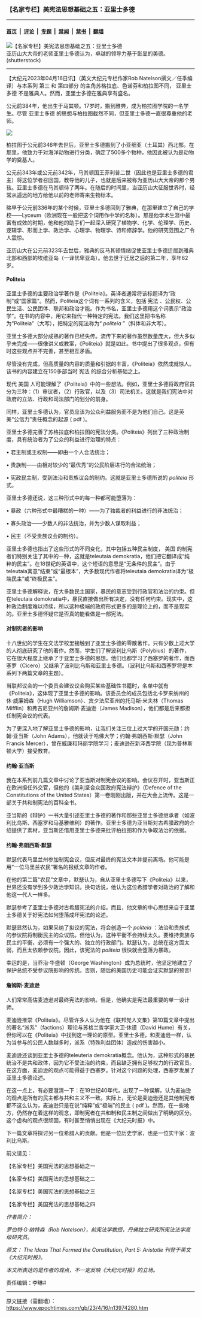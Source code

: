 ### 【名家专栏】美宪法思想基础之五：亚里士多德

---

#### [首页](../../../..?n13974280) &nbsp;|&nbsp; [评论](../../../../../epoch-comment?n13974280) &nbsp;|&nbsp; [专题](../../../../../epoch-special?n13974280) &nbsp;|&nbsp; [禁闻](../../../../../epoch-news?n13974280) &nbsp;|&nbsp; [禁书](../../../../../books?n13974280) &nbsp;|&nbsp; [翻墙](https://github.com/gfw-breaker/nogfw/blob/master/README.md?n13974280)


<div><img alt="【名家专栏】美宪法思想基础之五：亚里士多德" class="attachment-djy_600_400 size-djy_600_400 wp-post-image" src="https://i.epochtimes.com/assets/uploads/2023/04/id13974283-alexander_aristotle-700x420-600x400.png"/>
<div class="caption">
 亚历山大大帝的老师亚里士多德认为，卓越的领导力基于彰显的美德。(shutterstock)
</div></div><hr/><div class="post_content" id="artbody" itemprop="articleBody">
 <!-- article content begin -->
 <p>
  【大纪元2023年04月16日讯】（英文大纪元专栏作家Rob Natelson撰文／任季编译）与本系列
  <ok href="https://www.epochtimes.com/gb/22/11/18/n13868641.htm">
   第三
  </ok>
  和
  <ok href="https://www.epochtimes.com/gb/22/11/21/n13870261.htm">
   第四部分
  </ok>
  的主角苏格拉底、色诺芬和柏拉图不同，
  <ok href="https://www.epochtimes.com/gb/tag/%E4%BA%9A%E9%87%8C%E5%A3%AB%E5%A4%9A%E5%BE%B7.html">
   亚里士多德
  </ok>
  不是雅典人。然而，亚里士多德在雅典享有盛名。
 </p>
 <p>
  公元前384年，他出生于马其顿。17岁时，搬到雅典，成为柏拉图学院的一名学生。尽管
  <ok href="https://www.epochtimes.com/gb/tag/%E4%BA%9A%E9%87%8C%E5%A3%AB%E5%A4%9A%E5%BE%B7.html">
   亚里士多德
  </ok>
  的思想与柏拉图截然不同，但亚里士多德一直很尊重他的老师。
 </p>
 <p>
  <img class="aligncenter" src="https://img.theepochtimes.com/assets/uploads/2022/11/21/Education-Timeline-Updated-1-600x1500.png"/>
 </p>
 <p>
  柏拉图于公元前346年去世后，亚里士多德搬到了小亚细亚（土耳其）西北部。在那里，他致力于对海洋动物进行分类，确定了500多个物种，他因此被认为是动物学的奠基人。
 </p>
 <p>
  公元前343年或公元前342年，马其顿国王菲利普二世（因此也是亚里士多德的君主）将这位学者召回国，教导他的儿子，也就是后来被称为亚历山大大帝的那个男孩。亚里士多德在马其顿待了两年。在随后的时间里，当亚历山大征服世界时，经常从遥远的地方给他以前的老师寄来生物标本。
 </p>
 <p>
  略早于公元前336年的某个时候，亚里士多德回到了雅典，在那里建立了自己的学校——Lyceum（欧洲现在一般把这个词用作中学的名称）。那是他学术生涯中最富有成效的时期，他和他的助手们一起深入研究了植物学、化学、伦理学、历史、逻辑学、形而上学、政治学、心理学、物理学、诗和修辞学。他的研究范围之广令人震惊。
 </p>
 <p>
  亚历山大在公元前323年去世后，雅典的反马其顿情绪促使亚里士多德迁居到雅典北部和西部的埃维亚岛（一译优卑亚岛）。他去世于迁居之后的第二年，享年62岁。
 </p>
 <h4>
  Politeia
 </h4>
 <p>
  亚里士多德的主要政治学著作是《Politeia》。英译者通常将该标题译为“政制”或“国家篇”。然而，Politeia这个词有一系列的含义，包括
  <ok href="https://www.epochtimes.com/gb/tag/%E5%AE%AA%E6%B3%95.html">
   宪法
  </ok>
  、公民权、公民生活、公民团体、联邦和政治才能。作为书名，亚里士多德用这个词表示“政治学”。在书的内容中，用它来指代一种特定的宪法。我们这里把书名称为“Politeia”（大写），把特定的宪法称为“
  <em>
   politeia
  </em>
  ”（斜体和非大写）。
 </p>
 <p>
  亚里士多德大部分成熟的著作已经失传。流传下来的著作虽然数量庞大，但大多似乎未完成——很像讲义或教案，《Politeia》就是如此。书中提出了很多观点，但有时这些观点并不完善，甚至相互矛盾。
 </p>
 <p>
  尽管没有完成，但高质量的内容的质量和引据的丰富，《Politeia》依然成就惊人。该书的内容建立在150多部当时
  <ok href="https://www.epochtimes.com/gb/tag/%E5%AE%AA%E6%B3%95.html">
   宪法
  </ok>
  的综合分析基础之上。
 </p>
 <p>
  现代
  <ok href="https://www.epochtimes.com/gb/tag/%E7%BE%8E%E5%9B%BD.html">
   美国
  </ok>
  人可能理解了《Politeia》中的一些想法。例如，亚里士多德将政府官员分为三种：（1）审议者，（2）行政官，以及（3）司法机关。这就是我们宪法中对政府的立法、行政和司法部门的划分的前身。
 </p>
 <p>
  同样，亚里士多德认为，官员应该为公众利益服务而不是为他们自己。这是英美“公信力”责任概念的起源 (
  <ok href="https://i2i.org/wp-content/uploads/The-Constitution-and-the-Public-Trust.pdf" rel="noopener noreferrer" target="_blank">
   pdf
  </ok>
  )。
 </p>
 <p>
  亚里士多德完善了苏格拉底和柏拉图的宪法分类。《Politeia》列出了三种政治制度，具有统治者为了公众的利益进行治理的特点：
 </p>
 <p>
  • 君主制或王权制——即由一个人合法统治；
 </p>
 <p>
  • 贵族制——由相对较少的“最优秀”的公民阶层进行的合法统治；
 </p>
 <p>
  • 宪政民主制，受到法治和贵族议会的制约。这就是亚里士多德所说的
  <em>
   politeia
  </em>
  形式。
 </p>
 <p>
  亚里士多德还说，这三种形式中的每一种都可能堕落为：
 </p>
 <p>
  • 暴政（六种形式中最糟糕的一种）——为了独裁者的利益进行的非法统治；
 </p>
 <p>
  • 寡头政治——少数人的非法统治，并为少数人谋取利益；
 </p>
 <p>
  • 民主（不受贵族议会的制约）。
 </p>
 <p>
  亚里士多德也指出了这些形式的不同变化，其中包括五种民主制度，
  <ok href="https://www.epochtimes.com/gb/tag/%E7%BE%8E%E5%9B%BD.html">
   美国
  </ok>
  的制宪者们特别关注了其中的一种，这就是teleutaia demokratia，他们把它翻译成“纯粹的民主”。在18世纪的英语中，这个短语的意思是“无条件的民主”。由于teleutaia寓意“结束”或“最根本”，大多数现代作者将teleutaia demokratia译为“极端民主”或“终极民主”。
 </p>
 <p>
  亚里士多德解释说，在大多数民主国家，暴民的意志受到行政官和法治的约束。但在teleutaia demokratia中，暴民直接做出所有决定，没有任何约束。现实中，这种政治制度难以持续，所以这种极端的政府形式更多的是理论上的，而不是现实的。亚里士多德怀疑它是否真的能看做是一部宪法。
 </p>
 <h4>
  对制宪者的影响
 </h4>
 <p>
  十八世纪的学生在文法学校里接触到了亚里士多德的零散著作。只有少数上过大学的人彻底研究了他的著作。然而，学生们了解波利比乌斯（Polybius）的著作，它在很大程度上继承了于亚里士多德的思想。他们也都学习了西塞罗的著作，而西塞罗（Cicero）又继承了波利比乌斯和亚里士多德。（波利比乌斯和西塞罗将是本系列下两篇文章的主题）。
 </p>
 <p>
  当联邦议会的一个委员会建议议会购买某些基础性书籍时，名单中就有《Politeia》，这体现了亚里士多德的影响。该委员会的成员包括北卡罗来纳州的休‧威廉姆森（Hugh Williamson）、宾夕法尼亚州的托马斯‧米夫林（Thomas Mifflin）和弗吉尼亚州的詹姆斯‧麦迪逊（James Madison），他们都是后来都担任制宪会议的代表。
 </p>
 <p>
  为了更深入地了解亚里士多德的影响，让我们关注三位上过大学的开国元勋：约翰‧亚当斯（John Adams），他就读于哈佛大学；约翰‧弗朗西斯‧默瑟（John Francis Mercer），曾在威廉和玛丽学院学习；麦迪逊在新泽西学院（现为普林斯顿大学）接受教育。
 </p>
 <h4>
  约翰‧亚当斯
 </h4>
 <p>
  我在本系列前几篇文章中讨论了亚当斯对制宪会议的影响。会议召开时，亚当斯正在欧洲担任外交官，但他的《美利坚合众国政府宪法辩护》（Defence of the Constitutions of the United States）第一卷刚刚出版，并在大会上流传。这是一部关于共和制宪法的百科全书。
 </p>
 <p>
  亚当斯的《辩护》一书大量引述亚里士多德的著作和那些亚里士多德继承者（如波利比乌斯、西塞罗和马基雅维利）的著作。亚里士多德为亚当斯对古希腊政府的介绍提供了素材，亚当斯还借用亚里士多德来批评柏拉图和作为争取法治的依据。
 </p>
 <h4>
  约翰‧弗朗西斯‧默瑟
 </h4>
 <p>
  默瑟代表马里兰州参加制宪会议，但反对最终的宪法文本并提前离场。他可能是用“一位马里兰农民”署名的报纸文章的作者。
 </p>
 <p>
  在他的第二篇“农民”文章中，默瑟认为，自从亚里士多德写下《Politeia》以来，世界还没有学到多少政治学知识。换句话说，他认为这位希腊学者对政治的了解和他这一代人一样多。
 </p>
 <p>
  默瑟参考了亚里士多德对古希腊宪法的介绍。而且，他文章的中心思想来自于亚里士多德关于好宪法如何堕落成坏宪法的论述。
 </p>
 <p>
  默瑟显然认为，如果采纳了拟议的宪法，将会创造一个
  <em>
   politeia
  </em>
  ：法治和贵族式的参议院将制衡民主的众议院。但他认为，这种平衡不会持续太久。要维持贵族与民主的平衡，必须有一个强大的、独立的行政部门。默瑟认为，总统在这方面太弱，而且太依赖参议院。因此，该宪法的
  <em>
   politeia
  </em>
  很快就会堕落为暴政。
 </p>
 <p>
  幸运的是，当乔治‧华盛顿（George Washington）成为总统时，他坚定地建立了保护总统不受参议院影响的传统。否则，随后的美国历史可能会证实默瑟的预言!
 </p>
 <h4>
  詹姆斯‧麦迪逊
 </h4>
 <p>
  人们常常高估麦迪逊对最终宪法的影响。但是，他确实是宪法最重要的单一设计师。
 </p>
 <p>
  麦迪逊推崇《Politeia》。尽管许多人认为他在《联邦党人文集》第10篇文章中提出的著名“派系”（factions）理论与苏格兰哲学家大卫‧休谟（David Hume）有关，但你可以在《Politeia》中找到这一理论的原型。亚里士多德，和麦迪逊一样，认为当参与的公民人数越多时，派系（特殊利益团体）造成的伤害越小。
 </p>
 <p>
  麦迪逊还谈到亚里士多德的teleuteria demokratia概念。他认为，这种形式的暴民统治不是共和政体，因为它不受法治的约束，而且缺乏拥有足够权力的行政官员。在这方面，麦迪逊的观点可能得益于西塞罗。针对这个问题的处理，西塞罗发展了亚里士多德论述。
 </p>
 <p>
  在这一点上，有必要澄清一下：在19世纪40年代，出现了一种误解，认为麦迪逊的观点是所有的民主都与共和主义不一致。实际上，无论是麦迪逊还是其他制宪者都不这么认为，麦迪逊只是在说“纯粹”或“极端”的民主 (
  <ok href="https://i2i.org/wp-content/uploads/2010/09/A-Republic-Not-a-Democracy-Initiative-Referendum-and-the-Constitutions-Guarantee-Clause-2.pdf" rel="noopener noreferrer" target="_blank">
   pdf
  </ok>
  )。然而，在一些地方，仍然存在着这样的观念，即制宪者在共和制和民主制之间做出了明确的区分。这个虚构的观点很顽固，有时甚至悄悄出现在《大纪元时报》中。
 </p>
 <p>
  下一篇文章将探讨另一位希腊人的贡献。他是一位历史学家，也是一位实干家：波利比乌斯。
 </p>
 <p>
  前文请见：
 </p>
 <p>
  <ok href="https://www.epochtimes.com/gb/22/11/9/n13862678.htm">
   【名家专栏】美国宪法的思想基础之一
  </ok>
 </p>
 <p>
  <ok href="https://www.epochtimes.com/gb/22/11/10/n13863448.htm">
   【名家专栏】美国宪法的思想基础之二
  </ok>
 </p>
 <p>
  <ok href="https://www.epochtimes.com/gb/22/11/18/n13868641.htm">
   【名家专栏】美国宪法的思想基础之三
  </ok>
 </p>
 <p>
  <ok href="https://www.epochtimes.com/gb/22/11/21/n13870261.htm">
   【名家专栏】美国宪法的思想基础之四
  </ok>
 </p>
 <p>
  <em>
   作者简介：
  </em>
 </p>
 <p>
  <em>
   罗伯特‧G‧纳特森（Rob Natelson），前宪法学教授，丹佛独立研究所宪法法学高级研究员。
  </em>
 </p>
 <p>
  <em>
   原文：
   <ok href="https://www.theepochtimes.com/the-ideas-that-shaped-the-constitution-part-5-aristotle_4872000.html">
    The Ideas That Formed the Constitution, Part 5: Aristotle
   </ok>
   刊登于英文《大纪元时报》。
  </em>
 </p>
 <p>
  <em>
   本文所表达的是作者的观点，不一定反映《大纪元时报》的立场。
  </em>
 </p>
 <p>
  责任编辑：李琳#
 </p>
 <!-- article content end -->
 <div id="below_article_ad">
 </div>
</div>


---

原文链接（需翻墙）：https://www.epochtimes.com/gb/23/4/16/n13974280.htm